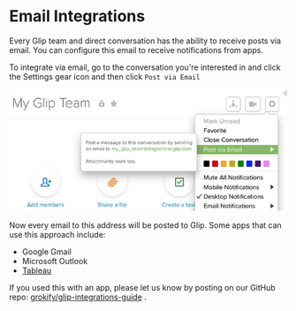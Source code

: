 # Email Integrations

Every Glip team and direct conversation has the ability to receive posts via email. You can configure this email to receive notifications from apps.

To integrate via email, go to the conversation you're interested in and click the Settings gear icon and then click `Post via Email`

![](apps/email_01_glip_email_2.png)

Now every email to this address will be posted to Glip. Some apps that can use this approach include:

* Google Gmail
* Microsoft Outlook
* [Tableau](apps/tableau.md)

If you used this with an app, please let us know by posting on our GitHub repo: [grokify/glip-integrations-guide](https://github.com/grokify/glip-integrations-guide) .